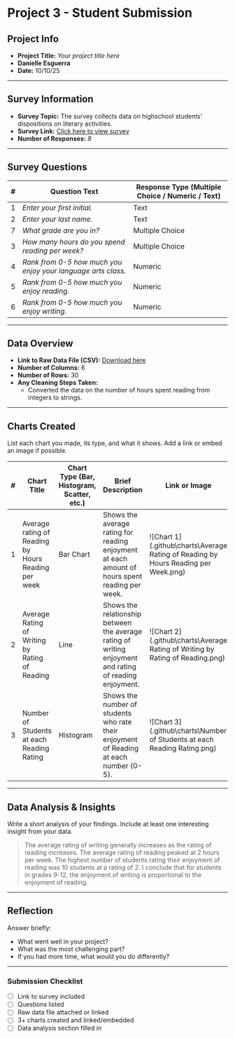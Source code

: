 # Project 3 -  Student Submission

## Project Info
- **Project Title:** _Your project title here_
- **Danielle Esguerra**
- **Date:** 10/10/25
---

## Survey Information
- **Survey Topic:** The survey collects data on highschool students' dispositions on literary activities.
- **Survey Link:** [Click here to view survey](https://docs.google.com/forms/d/e/1FAIpQLSdTG-fr6s7u128tkAFk86fPvy_XaWQVV-gfCGmtYg-dPadA0g/viewform?usp=header)
- **Number of Responses:** _8_

---

## Survey Questions
| # | Question Text | Response Type (Multiple Choice / Numeric / Text) |
|---|---------------|-------------------------------------------------|
| 1 | _Enter your first initial._ | Text |
| 2 | _Enter your last name._ | Text |
| 7 | _What grade are you in?_ | Multiple Choice |
| 3 | _How many hours do you spend reading per week?_ | Multiple Choice |
| 4 | _Rank from 0-5 how much you enjoy your language arts class._ | Numeric |
| 5 | _Rank from 0-5 how much you enjoy reading._ | Numeric |
| 6 | _Rank from 0-5 how much you enjoy writing._ | Numeric |

---

## Data Overview
- **Link to Raw Data File (CSV):** [Download here](./data.csv)
- **Number of Columns:** 6
- **Number of Rows:** 30
- **Any Cleaning Steps Taken:**
  - Converted the data on the number of hours spent reading from integers to strings.
---

## Charts Created
List each chart you made, its type, and what it shows. Add a link or embed an image if possible.

| # | Chart Title | Chart Type (Bar, Histogram, Scatter, etc.) | Brief Description | Link or Image |
|---|-------------|-------------------------------------------|-------------------|---------------|
| 1 | Average rating of Reading by Hours Reading per week | Bar Chart | Shows the average rating for reading enjoyment at each amount of hours spent reading per week. | ![Chart 1](.github\charts\Average Rating of Reading by Hours Reading per Week.png) |
| 2 | Average Rating of Writing by Rating of Reading | Line | Shows the relationship between the average rating of writing enjoyment and rating of reading enjoyment. | ![Chart 2](.github\charts\Average Rating of Writing by Rating of Reading.png) |
| 3 | Number of Students at each Reading Rating | Histogram | Shows the number of students who rate their enjoyment of Reading at each number (0-5). | ![Chart 3](.github\charts\Number of Students at each Reading Rating.png) |

---

## Data Analysis & Insights
Write a short analysis of your findings. Include at least one interesting insight from your data.

> The average rating of writing generally increases as the rating of reading increases. The average rating of reading peaked at 2 hours per week. The highest number of students rating their enjoyment of reading was 10 students at a rating of 2. I conclude that for students in grades 9-12, the enjoyment of writing is proportional to the enjoyment of reading.

---

## Reflection
Answer briefly:
- What went well in your project?
- What was the most challenging part?
- If you had more time, what would you do differently?

---

### Submission Checklist
- [ ] Link to survey included
- [ ] Questions listed
- [ ] Raw data file attached or linked
- [ ] 3+ charts created and linked/embedded
- [ ] Data analysis section filled in

